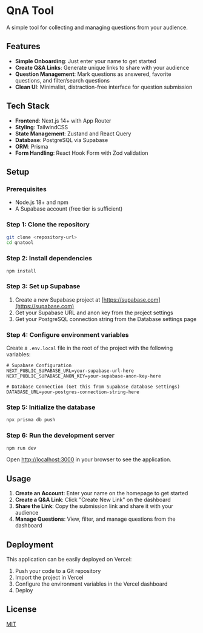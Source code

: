 # QnA Tool

A simple tool for collecting and managing questions from your audience.

## Features

- **Simple Onboarding**: Just enter your name to get started
- **Create Q&A Links**: Generate unique links to share with your audience
- **Question Management**: Mark questions as answered, favorite questions, and filter/search questions
- **Clean UI**: Minimalist, distraction-free interface for question submission

## Tech Stack

- **Frontend**: Next.js 14+ with App Router
- **Styling**: TailwindCSS
- **State Management**: Zustand and React Query
- **Database**: PostgreSQL via Supabase
- **ORM**: Prisma
- **Form Handling**: React Hook Form with Zod validation

## Setup

### Prerequisites

- Node.js 18+ and npm
- A Supabase account (free tier is sufficient)

### Step 1: Clone the repository

```bash
git clone <repository-url>
cd qnatool
```

### Step 2: Install dependencies

```bash
npm install
```

### Step 3: Set up Supabase

1. Create a new Supabase project at [https://supabase.com](https://supabase.com)
2. Get your Supabase URL and anon key from the project settings
3. Get your PostgreSQL connection string from the Database settings page

### Step 4: Configure environment variables

Create a `.env.local` file in the root of the project with the following variables:

```
# Supabase Configuration
NEXT_PUBLIC_SUPABASE_URL=your-supabase-url-here
NEXT_PUBLIC_SUPABASE_ANON_KEY=your-supabase-anon-key-here

# Database Connection (Get this from Supabase database settings)
DATABASE_URL=your-postgres-connection-string-here
```

### Step 5: Initialize the database

```bash
npx prisma db push
```

### Step 6: Run the development server

```bash
npm run dev
```

Open [http://localhost:3000](http://localhost:3000) in your browser to see the application.

## Usage

1. **Create an Account**: Enter your name on the homepage to get started
2. **Create a Q&A Link**: Click "Create New Link" on the dashboard
3. **Share the Link**: Copy the submission link and share it with your audience
4. **Manage Questions**: View, filter, and manage questions from the dashboard

## Deployment

This application can be easily deployed on Vercel:

1. Push your code to a Git repository
2. Import the project in Vercel
3. Configure the environment variables in the Vercel dashboard
4. Deploy

## License

[MIT](LICENSE)
